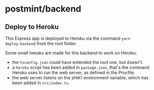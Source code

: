 # postmint/backend

## Deploy to Heroku

This Express app is deployed to Heroku via the command `yarn deploy:backend` from the root folder.

Some small tweaks are made for this backend to work on Heroku:

-   the `tsconfig.json` could have extended the root one, but doesn't.
-   a `heroku` script has been added in `package.json`, that's the command Heroku uses to run the web server, as defined in the Procfile.
-   the web server listens on the `$PORT` environment variable, which has been added in `src/index.ts`.
